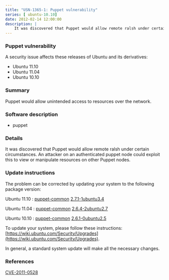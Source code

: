 ```yaml
---
title: "USN-1365-1: Puppet vulnerability"
series: [ ubuntu-10.10]
date: 2012-02-14 12:00:00
description: |
    It was discovered that Puppet would allow remote ralsh under certain circumstances. An attacker on an authenticated puppet node could exploit this to view or manipulate resources on other Puppet nodes. 
--- 
```

 
 


### Puppet vulnerability

A security issue affects these releases of Ubuntu and its derivatives:

* Ubuntu 11.10
* Ubuntu 11.04
* Ubuntu 10.10

### Summary

Puppet would allow unintended access to resources over the network. 

### Software description

* puppet 

### Details

It was discovered that Puppet would allow remote ralsh under certain circumstances. An attacker on an authenticated puppet node could exploit this to view or manipulate resources on other Puppet nodes. 

### Update instructions

The problem can be corrected by updating your system to the following package version:

Ubuntu 11.10
 : [puppet-common](https://launchpad.net/ubuntu/+source/puppet) <span> [2.7.1-1ubuntu3.4](https://launchpad.net/ubuntu/+source/puppet/2.7.1-1ubuntu3.4) </span> 

Ubuntu 11.04
 : [puppet-common](https://launchpad.net/ubuntu/+source/puppet) <span> [2.6.4-2ubuntu2.7](https://launchpad.net/ubuntu/+source/puppet/2.6.4-2ubuntu2.7) </span> 

Ubuntu 10.10
 : [puppet-common](https://launchpad.net/ubuntu/+source/puppet) <span> [2.6.1-0ubuntu2.5](https://launchpad.net/ubuntu/+source/puppet/2.6.1-0ubuntu2.5) </span> 

To update your system, please follow these instructions: [https://wiki.ubuntu.com/Security/Upgrades](https://wiki.ubuntu.com/Security/Upgrades).

In general, a standard system update will make all the necessary changes. 

### References

 
 [CVE-2011-0528](http://people.ubuntu.com/~ubuntu-security/cve/CVE-2011-0528)
 

